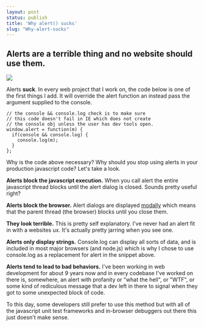```yaml
---
layout: post
status: publish
title: 'Why alert() sucks'
slug: "Why-alert-sucks"
---
```


## Alerts are a terrible thing and no website should use them.


![][1] 


Alerts **suck**. In every web project that I work on, the code below is one of the first things I add. It will override the alert function an instead pass the argument supplied to the console.


    // the console && console.log check is to make sure 
    // this code doesn't fail in IE which does not create 
    // the console obj unless the user has dev tools open.
    window.alert = function(m) {
      if(console && console.log) {
        console.log(m);
      }
    };


Why is the code above necessary? Why should you stop using alerts in your production javascript code? Let's take a look.


**Alerts block the javascript execution.** When you call alert the entire javascript thread blocks until the alert dialog is closed. Sounds pretty useful right?


**Alerts block the browser.** Alert dialogs are displayed [modally][2]  which means that the parent thread (the browser) blocks until you close them. 


**They look terrible.** This is pretty self explanatory. I&#39;ve never had an alert fit in with a websites ux. It&#39;s actually pretty jarring when you see one.


**Alerts only display strings.** Console.log can display all sorts of data, and is included in most major browsers (and node.js) which is why I chose to use console.log as a replacement for alert in the snippet above.


**Alerts tend to lead to bad behaviors.** I&#39;ve been working in web development for about 9 years now and in every codebase I&#39;ve worked on there is, somewhere, an alert with profanity or "what the hell", or "WTF", or some kind of rediculous message that a dev left in there to signal when they got to some unexpected block of code.


To this day, some developers still prefer to use this method but with all of the javascript unit test frameworks and in-browser debuggers out there this just doesn't make sense. 


  [1]: http://dl.dropbox.com/u/6291954/15086571.jpg
  [2]: http://en.wikipedia.org/wiki/Modal_window
